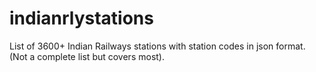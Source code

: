 # indianrlystations
List of 3600+ Indian Railways stations with station codes in json format. (Not a complete list but covers most).
